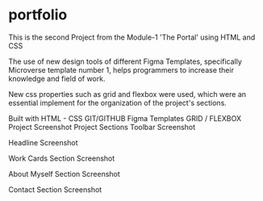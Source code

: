 # portfolio
This is the second Project from the Module-1 'The Portal' using HTML and CSS

The use of new design tools of different Figma Templates, specifically Microverse template number 1, helps programmers to increase their knowledge and field of work.

New css properties such as grid and flexbox were used, which were an essential implement for the organization of the project's sections.

Built with
HTML - CSS
GIT/GITHUB
Figma Templates
GRID / FLEXBOX
Project Screenshot
Project Sections
Toolbar Screenshot

Headline Screenshot

Work Cards Section Screenshot

About Myself Section Screenshot

Contact Section Screenshot

